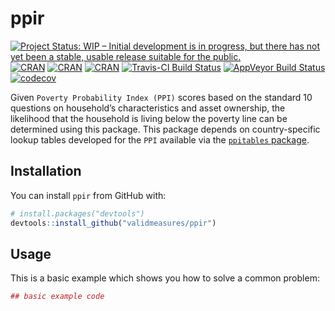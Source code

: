 
<!-- README.md is generated from README.Rmd. Please edit that file -->

# ppir

[![Project Status: WIP – Initial development is in progress, but there
has not yet been a stable, usable release suitable for the
public.](http://www.repostatus.org/badges/latest/wip.svg)](http://www.repostatus.org/#wip)
[![CRAN](https://img.shields.io/cran/v/ppir.svg)](https://CRAN.R-project.org/package=ppir)
[![CRAN](https://img.shields.io/cran/l/ppir.svg)](https://github.com/validmeasures/ppir/blob/master/LICENSE.md)
[![CRAN](http://cranlogs.r-pkg.org/badges/ppir)](https://CRAN.R-project.org/package=ppir)
[![Travis-CI Build
Status](https://travis-ci.org/validmeasures/ppir.svg?branch=master)](https://travis-ci.org/validmeasures/ppir)
[![AppVeyor Build
Status](https://ci.appveyor.com/api/projects/status/github/validmeasures/ppir?branch=master&svg=true)](https://ci.appveyor.com/project/validmeasures/ppir)
[![codecov](https://codecov.io/gh/validmeasures/ppir/branch/master/graph/badge.svg)](https://codecov.io/gh/validmeasures/ppir)

Given `Poverty Probability Index (PPI)` scores based on the standard 10
questions on household’s characteristics and asset ownership, the
likelihood that the household is living below the poverty line can be
determined using this package. This package depends on country-specific
lookup tables developed for the `PPI` available via the [`ppitables`
package](https://github.com/validmeasures/ppitables).

## Installation

You can install `ppir` from GitHub with:

``` r
# install.packages("devtools")
devtools::install_github("validmeasures/ppir")
```

## Usage

This is a basic example which shows you how to solve a common problem:

``` r
## basic example code
```

